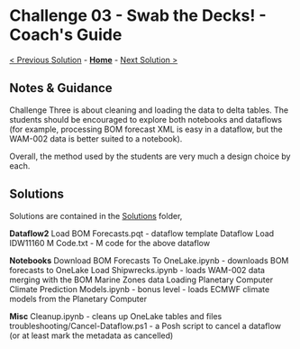 # Challenge 03 - Swab the Decks! - Coach's Guide

[< Previous Solution](./Solution-02.md) - **[Home](./README.md)** - [Next Solution >](./Solution-04.md)

## Notes & Guidance

Challenge Three is about cleaning and loading the data to delta tables. The students should be encouraged to explore both notebooks and dataflows (for example, processing BOM forecast XML is easy in a dataflow, but the WAM-002 data is better suited to a notebook).

Overall, the method used by the students are very much a design choice by each.

## Solutions

Solutions are contained in the [Solutions](./Solutions) folder,

__Dataflow2__
Load BOM Forecasts.pqt - dataflow template
Dataflow Load IDW11160 M Code.txt - M code for the above dataflow

__Notebooks__
Download BOM Forecasts To OneLake.ipynb - downloads BOM forecasts to OneLake
Load Shipwrecks.ipynb - loads WAM-002 data merging with the BOM Marine Zones data
Loading Planetary Computer Climate Prediction Models.ipynb - bonus level - loads ECMWF climate models from the Planetary Computer

__Misc__
Cleanup.ipynb - cleans up OneLake tables and files
troubleshooting/Cancel-Dataflow.ps1 - a Posh script to cancel a dataflow (or at least mark the metadata as cancelled)
